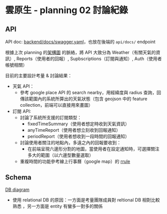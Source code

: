 # 雲原生 - planning 02 討論紀錄

## API

API doc: [backend/docs/swagger.yaml](../../../backend/docs/swagger.yaml)，也放在後端的 `api/docs/` endpoint

根據上次 planning 的[架構圖](https://drive.google.com/file/d/1Dl2NspEq9401AUm3Ivdg21KYSIwlNsx-/view) 的脈絡，將 API 大致分為 Weather（有關天氣的資訊）, Reports（使用者的回報）, Supbscriptions（訂閱與通知）, Auth（使用者帳號相關）

目前的主要設計考量 & 討論結果：

- 天氣 API：
  - 參考 google place API 的 search nearby，用經緯度與 radius 查詢，回傳該範圍內的系統所算出的天氣狀態（包含 geojson 中的 feature collection，前端可以直接用來畫圖）
- 訂閱 API:
  - 討論了系統所支援的訂閱類型：
    - fixedTimeSummary（使用者想定時收到天氣資訊）
    - anyTimeReport（使用者想立刻收到回報通知）
    - periodReport（使用者想收到一段時間的回報通知）
  - 討論使用者關注的地點內，多遠之內的回報要收到：
    - 在前端呈現六邊形分割的地圖，當使用者在設定通知時，可選擇關注多大的範圍（以六邊型數量選取）
  - 重複時間的功能參考線上行事曆（google map）的 [rrule](https://icalendar.org/iCalendar-RFC-5545/3-8-5-3-recurrence-rule.html)

## Schema

[DB diagram](https://dbdiagram.io/d/671f950397a66db9a3851ad9)

- 使用 relational DB 的原因：一方面是考量團隊成員對 reltional DB 相對比較熟悉 ，另一方面是 entity 有蠻多一對多的關係
